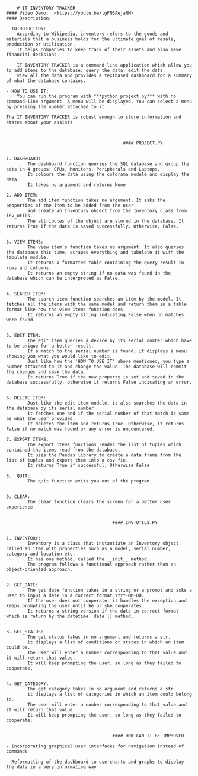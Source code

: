 	    # IT INVENTORY TRACKER
    #### Video Demo:  <https://youtu.be/tgFN6AejaNM>
    #### Description:

    - INTRODUCTION:
        According to Wikipedia, inventory refers to the goods and materials that a business holds for the ultimate goal of resale, production or utilisation.
        It helps companies to keep track of their assets and also make financial decisions.

        IT INVENTORY TRACKER is a command-line application which allow you to add items to the database, query the data, edit the data,
        view all the data and provides a textbased dashboard for a summary of what the database contains.
    
    - HOW TO USE IT:
        You can run the program with ***python project.py*** with no command-line argument. A menu will be displayed. You can select a menu by pressing the number attached to it.

    The IT INVENTORY TRACKER is robust enough to store information and states about your assists



                                                #### PROJECT.PY


    1. DASHBOARD:
            The dashboard function queries the SQL database and group the sets in 4 groups; CPUs, Monitors, Peripherals and Laptops.
            It colours the data using the colorama module and display the data.
            It takes no argument and returns None

    2. ADD ITEM:
            The add item function takes no argument. It asks the properties of the item to be added from the user
            and create an Inventory object from the Inventory class from inv_utils.
            The attributes of the object are stored in the database. It returns True if the data is saved successfully. Otherwise, False.
    

    3. VIEW ITEMS:
            The view item’s function takes no argument. It also queries the database this time, scrapes everything and tabulate it with the tabulate module.
            It returns a formatted table containing the query result in rows and columns.
            It returns an empty string if no data was found in the database which can be interpreted as False.
    

    4. SEARCH ITEM:
            The search item function searches an item by the model. It fetches all the items with the same model and return them in a table format like how the view items function does.
            It returns an empty string indicating False when no matches were found.
    

    5. EDIT ITEM:
            The edit item queries a device by its serial number which have to be unique for a better result.
            If a match to the serial number is found, it displays a menu showing you what you would like to edit.
            Just like how the 'HOW TO USE IT' above mentioned, you type a number attached to it and change the value. The database will commit the changes and save the data.
            It returns True if the new property is set and saved in the database successfully, otherwise it returns False indicating an error.
    

    6. DELETE ITEM:
            Just like the edit item module, it also searches the data in the database by its serial number.
            It fetches one and if the serial number of that match is same as what the user provided,
            It deletes the item and returns True. Otherwise, it returns False if no match was found or any error is encountered.

    7. EXPORT ITEMS:
            The export items functions render the list of tuples which contained the items read from the database.
            It uses the Pandas library to create a data frame from the list of tuples and export them into a csv fie.
            It returns True if successful, Otherwise False

    8.  QUIT: 
            The quit function exits you out of the program
    

    9. CLEAR:
            The clear function clears the screen for a better user experience
    

                                            #### INV-UTILS.PY

    
    1. INVENTORY:
            Inventory is a class that instantiate an Inventory object called an item with properties such as a model, serial_number, category and location etc.
            It has one method, called the __init__ method.
            The program follows a functional approach rather than an object-oriented approach.
    

    2. GET_DATE:
            The get date function takes in a string or a prompt and asks a user to input a date in a correct format YYYY-MM-DD.
            If the user does not cooperate, it handles the exception and keeps prompting the user until he or she cooperates.
            It returns a string version if the date in correct format which is return by the datetime. date () method.
    

    3. GET_STATUS:
            The get status takes in no argument and returns a str.
            it displays a list of conditions or states in which an item could be.
            The user will enter a number corresponding to that value and it will return that value.
            It will keep prompting the user, so long as they failed to cooperate.
    

    4. GET_CATEGORY:
            The get category takes in no argument and returns a str.
            it displays a list of categories in which an item could belong to.
            The user will enter a number corresponding to that value and it will return that value.
            It will keep prompting the user, so long as they failed to cooperate.           


                                            #### HOW CAN IT BE IMPROVED

    - Incorporating graphical user interfaces for navigation instead of commands

    - Reformatting of the dashboard to use charts and graphs to display the data in a very informative way
